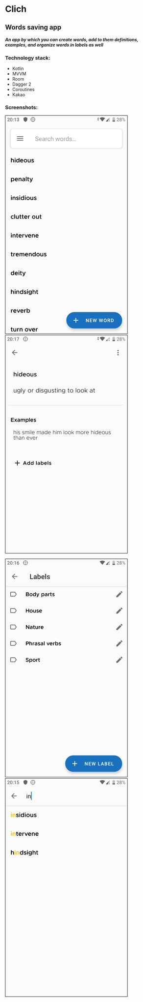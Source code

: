 # Clich
## Words saving app
##### An app by which you can create words, add to them definitions, examples, and organize words in labels as well

### Technology stack:
- Kotlin
- MVVM
- Room
- Dagger 2
- Coroutines
- Kakao

### Screenshots:

![Words List](screenshots/screenshot_words.png "A list of words")
![Words List](screenshots/screenshot_word_info.png "Word info")

![Words List](screenshots/screenshot_labels.png "Labels")
![Words List](screenshots/screenshot_search.png "Search")
